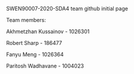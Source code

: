 SWEN90007-2020-SDA4 team github initial page

Team members:

Akhmetzhan Kussainov - 1026301

Robert Sharp - 186477

Fanyu Meng - 1026364

Paritosh Wadhavane - 1004023
